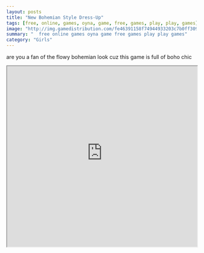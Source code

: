 ```yaml
---
layout: posts
title: "New Bohemian Style Dress-Up"
tags: [free, online, games, oyna, game, free, games, play, play, games]
image: "http://img.gamedistribution.com/fe46391158f74944933203c7b0ff3096.jpg"
summary: "  free online games oyna game free games play play games"
category: "Girls"
---
```


are you a fan of the flowy bohemian look cuz this game is full of boho chic

<iframe width="100%" height="480px;" src="http://flash.gamedistribution.com?game=fe46391158f74944933203c7b0ff3096"></iframe>